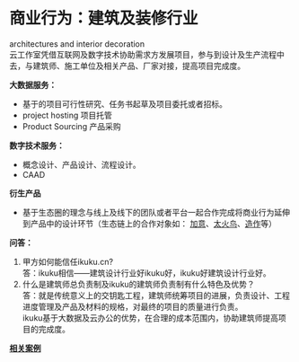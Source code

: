 # 商业行为：建筑及装修行业

architectures and interior decoration  
云工作室凭借互联网及数字技术协助需求方发展项目，参与到设计及生产流程中去，与建筑师、施工单位及相关产品、厂家对接，提高项目完成度。

**大数据服务：**  
* 基于的项目可行性研究、任务书起草及项目委托或者招标。
* project hosting 项目托管 
* Product Sourcing 产品采购 
 
**数字技术服务：**  
* 概念设计、产品设计、流程设计。 
* CAAD 

**衍生产品**  
* 基于生态圈的理念与线上及线下的团队或者平台一起合作完成将商业行为延伸到产品中的设计环节（生态链上的合作对象如： [加意](http://jiae.com/)、[太火鸟](http://www.taihuoniao.com/)、[造作](http://zaozuo.com)等）


**问答：**

1. 甲方如何能信任ikuku.cn?  
   答：ikuku相信——建筑设计行业好ikuku好，ikuku好建筑设计行业好。
2. 什么是建筑师总负责制及ikuku的建筑师负责制有什么特色及优势？  
   答：就是传统意义上的交钥匙工程，建筑师统筹项目的进展，负责设计、工程进度管理及产品及材料的规格，对最终的项目的质量进行负责。  
ikuku基于大数据及云办公的优势，在合理的成本范围内，协助建筑师提高项目的完成度。


**[相关案例](cases.md)**  

